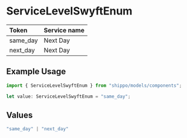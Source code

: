 # ServiceLevelSwyftEnum

|Token | Service name|
|:---|:---|
| same_day | Next Day|
| next_day | Next Day|


## Example Usage

```typescript
import { ServiceLevelSwyftEnum } from "shippo/models/components";

let value: ServiceLevelSwyftEnum = "same_day";
```

## Values

```typescript
"same_day" | "next_day"
```